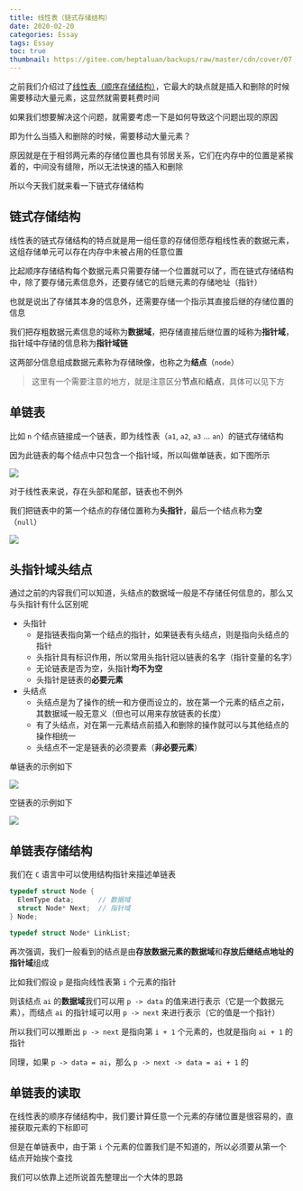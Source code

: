 ```yaml
---
title: 线性表（链式存储结构）
date: 2020-02-20
categories: Essay
tags: Essay
toc: true
thumbnail: https://gitee.com/heptaluan/backups/raw/master/cdn/cover/07.jpg
---
```


之前我们介绍过了[线性表（顺序存储结构）](http://localhost:4000/2019/12/14/Essay/05/)，它最大的缺点就是插入和删除的时候需要移动大量元素，这显然就需要耗费时间

如果我们想要解决这个问题，就需要考虑一下是如何导致这个问题出现的原因

即为什么当插入和删除的时候，需要移动大量元素？

<!--more-->

原因就是在于相邻两元素的存储位置也具有邻居关系，它们在内存中的位置是紧挨着的，中间没有缝隙，所以无法快速的插入和删除

所以今天我们就来看一下链式存储结构


## 链式存储结构

线性表的链式存储结构的特点就是用一组任意的存储但愿存粗线性表的数据元素，这组存储单元可以存在内存中未被占用的任意位置

比起顺序存储结构每个数据元素只需要存储一个位置就可以了，而在链式存储结构中，除了要存储元素信息外，还要存储它的后继元素的存储地址（指针）

也就是说出了存储其本身的信息外，还需要存储一个指示其直接后继的存储位置的信息

我们把存粗数据元素信息的域称为**数据域**，把存储直接后继位置的域称为**指针域**，指针域中存储的信息称为**指针域链**

这两部分信息组成数据元素称为存储映像，也称之为**结点**（`node`）

> 这里有一个需要注意的地方，就是注意区分**节点**和**结点**，具体可以见下方



## 单链表

比如 `n` 个结点链接成一个链表，即为线性表（`a1`, `a2`, `a3` ... `an`）的链式存储结构

因为此链表的每个结点中只包含一个指针域，所以叫做单链表，如下图所示

![](https://gitee.com/heptaluan/backups/raw/master/cdn/essay/05.png)

对于线性表来说，存在头部和尾部，链表也不例外

我们把链表中的第一个结点的存储位置称为**头指针**，最后一个结点称为**空**（`null`）

![](https://gitee.com/heptaluan/backups/raw/master/cdn/essay/06.png)




## 头指针域头结点

通过之前的内容我们可以知道，头结点的数据域一般是不存储任何信息的，那么又与头指针有什么区别呢

* 头指针
  * 是指链表指向第一个结点的指针，如果链表有头结点，则是指向头结点的指针
  * 头指针具有标识作用，所以常用头指针冠以链表的名字（指针变量的名字）
  * 无论链表是否为空，头指针**均不为空**
  * 头指针是链表的**必要元素**
* 头结点
  * 头结点是为了操作的统一和方便而设立的，放在第一个元素的结点之前，其数据域一般无意义（但也可以用来存放链表的长度）
  * 有了头结点，对在第一元素结点前插入和删除的操作就可以与其他结点的操作相统一
  * 头结点不一定是链表的必须要素（**非必要元素**）

单链表的示例如下

![](https://gitee.com/heptaluan/backups/raw/master/cdn/essay/07.png)

空链表的示例如下

![](https://gitee.com/heptaluan/backups/raw/master/cdn/essay/08.png)




## 单链表存储结构

我们在 `C` 语言中可以使用结构指针来描述单链表

```c
typedef struct Node {
  ElemType data;      // 数据域
  struct Node* Next;  // 指针域
} Node;

typedef struct Node* LinkList;
```

再次强调，我们一般看到的结点是由**存放数据元素的数据域**和**存放后继结点地址的指针域**组成

比如我们假设 `p` 是指向线性表第 `i` 个元素的指针

则该结点 `ai` 的**数据域**我们可以用 `p -> data` 的值来进行表示（它是一个数据元素），而结点 `ai` 的指针域可以用 `p -> next` 来进行表示（它的值是一个指针）

所以我们可以推断出 `p -> next` 是指向第 `i + 1` 个元素的，也就是指向 `ai + 1` 的指针

同理，如果 `p -> data = ai`，那么 `p -> next -> data = ai + 1` 的



## 单链表的读取

在线性表的顺序存储结构中，我们要计算任意一个元素的存储位置是很容易的，直接获取元素的下标即可

但是在单链表中，由于第 `i` 个元素的位置我们是不知道的，所以必须要从第一个结点开始挨个查找

我们可以依靠上述所说首先整理出一个大体的思路
